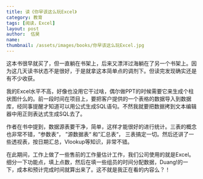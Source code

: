 ```yaml
---
title: 读《你早该这么玩Excel》 
category: 教育 
tags: [阅读，Excel]  
layout: post  
author:  伍昊
name: 
thumbnail: /assets/images/books/你早该这么玩Excel.jpg
---
```


这本书很早就买了，但一直躺在书架上，后来又漂洋过海躺在了另一个书架上。因为这几天读书状态不是很好，于是就拿这本简单点的调剂下。但读完发现确实还是有不少收获。

我的Excel水平不高，好像也没用它干过啥，偶尔做PPT的时候需要它来生成个柱状图什么的。前一段时间在项目上，要把客户提供的一个表格的数据导入到数据库，经同事提醒才知道可以用公式生成SQL语句。不然我就要把数据拷到文本编辑器中用正则表达式生成SQL去了。

作者在书中提到，数据源表要干净，简单，这样才能很好的进行统计。三表的概念也非常不错，“参数表“， ”源数据表“ 和”汇总表“， 三表搞定一切。然后还讲了一些透视表，按日期汇总，Vlookup等知识，非常不错。

在此期间，工作上做了一些售前的工作量估计工作，我们公司使用的就是Excel。细分一下功能点，填上点数，然后在填一些组员的时间分配数据，Duang!的一下，成本和预计完成时间就算出来了。这不就是我正在看的内容么？！




